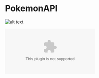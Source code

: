 # PokemonAPI
![alt text](http://url/to/img.png)


![Download here...](https://github.com/jurdunnn/PokemonAPI/releases/download/0.1/pokemonAPI.apk)
